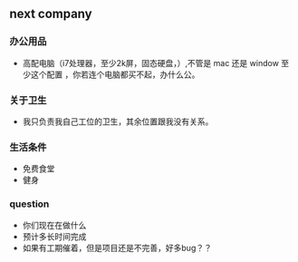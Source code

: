 ## next company
### 办公用品
- 高配电脑（i7处理器，至少2k屏，固态硬盘，）,不管是 mac 还是 window 至少这个配置 ，你若连个电脑都买不起，办什么公。

### 关于卫生
- 我只负责我自己工位的卫生，其余位置跟我没有关系。

### 生活条件
- 免费食堂
- 健身

### question
- 你们现在在做什么
- 预计多长时间完成
- 如果有工期催着，但是项目还是不完善，好多bug？？